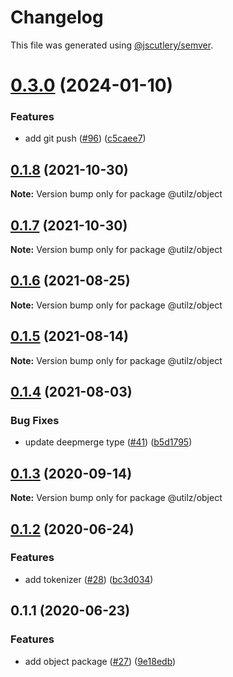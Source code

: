# Changelog

This file was generated using [@jscutlery/semver](https://github.com/jscutlery/semver).

# [0.3.0](https://github.com/devdigital/utilz/compare/@utilz/object-0.2.0...@utilz/object-0.3.0) (2024-01-10)


### Features

* add git push ([#96](https://github.com/devdigital/utilz/issues/96)) ([c5caee7](https://github.com/devdigital/utilz/commit/c5caee75752a5dd2abe7e3419c19c28ddc24cb9c))



## [0.1.8](https://github.com/devdigital/utilz/compare/@utilz/object@0.1.7...@utilz/object@0.1.8) (2021-10-30)

**Note:** Version bump only for package @utilz/object





## [0.1.7](https://github.com/devdigital/utilz/compare/@utilz/object@0.1.6...@utilz/object@0.1.7) (2021-10-30)

**Note:** Version bump only for package @utilz/object





## [0.1.6](https://github.com/devdigital/utilz/compare/@utilz/object@0.1.5...@utilz/object@0.1.6) (2021-08-25)

**Note:** Version bump only for package @utilz/object





## [0.1.5](https://github.com/devdigital/utilz/compare/@utilz/object@0.1.4...@utilz/object@0.1.5) (2021-08-14)

**Note:** Version bump only for package @utilz/object





## [0.1.4](https://github.com/devdigital/utilz/compare/@utilz/object@0.1.3...@utilz/object@0.1.4) (2021-08-03)


### Bug Fixes

* update deepmerge type ([#41](https://github.com/devdigital/utilz/issues/41)) ([b5d1795](https://github.com/devdigital/utilz/commit/b5d1795426f8a640122946683bb057a9bf208c11))





## [0.1.3](https://github.com/devdigital/utilz/compare/@utilz/object@0.1.2...@utilz/object@0.1.3) (2020-09-14)

**Note:** Version bump only for package @utilz/object





## [0.1.2](https://github.com/devdigital/utilz/compare/@utilz/object@0.1.1...@utilz/object@0.1.2) (2020-06-24)


### Features

* add tokenizer ([#28](https://github.com/devdigital/utilz/issues/28)) ([bc3d034](https://github.com/devdigital/utilz/commit/bc3d03407c2c1a97d9ed50f874c88fba3d1d9f80))





## 0.1.1 (2020-06-23)


### Features

* add object package ([#27](https://github.com/devdigital/utilz/issues/27)) ([9e18edb](https://github.com/devdigital/utilz/commit/9e18edb60dc2f0d902701e8cdc47d0fad0b96489))
